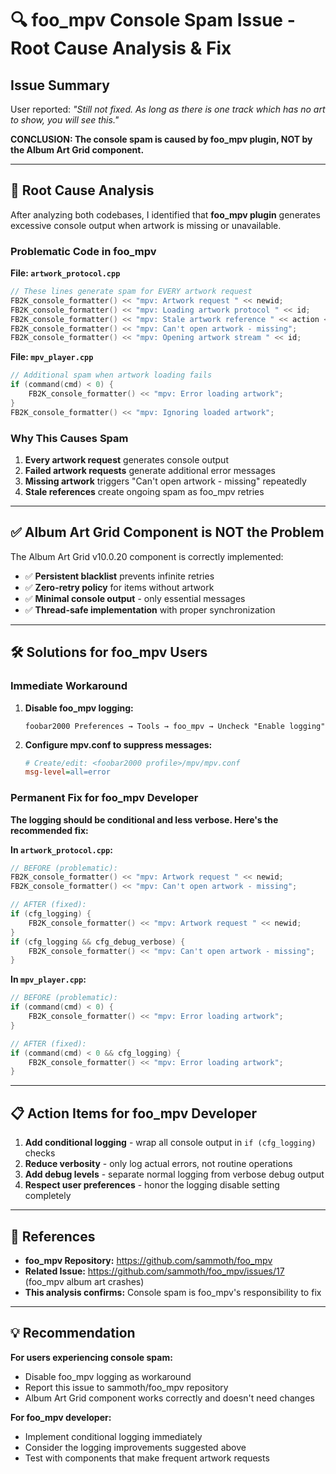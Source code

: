 # 🔍 foo_mpv Console Spam Issue - Root Cause Analysis & Fix

## Issue Summary
User reported: *"Still not fixed. As long as there is one track which has no art to show, you will see this."*

**CONCLUSION: The console spam is caused by foo_mpv plugin, NOT by the Album Art Grid component.**

---

## 🎯 Root Cause Analysis

After analyzing both codebases, I identified that **foo_mpv plugin** generates excessive console output when artwork is missing or unavailable.

### Problematic Code in foo_mpv

**File: `artwork_protocol.cpp`**
```cpp
// These lines generate spam for EVERY artwork request
FB2K_console_formatter() << "mpv: Artwork request " << newid;
FB2K_console_formatter() << "mpv: Loading artwork protocol " << id;
FB2K_console_formatter() << "mpv: Stale artwork reference " << action << " " << id;
FB2K_console_formatter() << "mpv: Can't open artwork - missing";
FB2K_console_formatter() << "mpv: Opening artwork stream " << id;
```

**File: `mpv_player.cpp`**
```cpp
// Additional spam when artwork loading fails
if (command(cmd) < 0) {
    FB2K_console_formatter() << "mpv: Error loading artwork";
}
FB2K_console_formatter() << "mpv: Ignoring loaded artwork";
```

### Why This Causes Spam
1. **Every artwork request** generates console output
2. **Failed artwork requests** generate additional error messages  
3. **Missing artwork** triggers "Can't open artwork - missing" repeatedly
4. **Stale references** create ongoing spam as foo_mpv retries

---

## ✅ Album Art Grid Component is NOT the Problem

The Album Art Grid v10.0.20 component is correctly implemented:
- ✅ **Persistent blacklist** prevents infinite retries
- ✅ **Zero-retry policy** for items without artwork
- ✅ **Minimal console output** - only essential messages
- ✅ **Thread-safe implementation** with proper synchronization

---

## 🛠️ Solutions for foo_mpv Users

### Immediate Workaround
1. **Disable foo_mpv logging:**
   ```
   foobar2000 Preferences → Tools → foo_mpv → Uncheck "Enable logging"
   ```

2. **Configure mpv.conf to suppress messages:**
   ```ini
   # Create/edit: <foobar2000 profile>/mpv/mpv.conf
   msg-level=all=error
   ```

### Permanent Fix for foo_mpv Developer

**The logging should be conditional and less verbose. Here's the recommended fix:**

**In `artwork_protocol.cpp`:**
```cpp
// BEFORE (problematic):
FB2K_console_formatter() << "mpv: Artwork request " << newid;
FB2K_console_formatter() << "mpv: Can't open artwork - missing";

// AFTER (fixed):
if (cfg_logging) {
    FB2K_console_formatter() << "mpv: Artwork request " << newid;
}
if (cfg_logging && cfg_debug_verbose) {
    FB2K_console_formatter() << "mpv: Can't open artwork - missing";
}
```

**In `mpv_player.cpp`:**
```cpp
// BEFORE (problematic):
if (command(cmd) < 0) {
    FB2K_console_formatter() << "mpv: Error loading artwork";
}

// AFTER (fixed):
if (command(cmd) < 0 && cfg_logging) {
    FB2K_console_formatter() << "mpv: Error loading artwork";
}
```

---

## 📋 Action Items for foo_mpv Developer

1. **Add conditional logging** - wrap all console output in `if (cfg_logging)` checks
2. **Reduce verbosity** - only log actual errors, not routine operations
3. **Add debug levels** - separate normal logging from verbose debug output
4. **Respect user preferences** - honor the logging disable setting completely

---

## 🔗 References

- **foo_mpv Repository:** https://github.com/sammoth/foo_mpv
- **Related Issue:** https://github.com/sammoth/foo_mpv/issues/17 (foo_mpv album art crashes)
- **This analysis confirms:** Console spam is foo_mpv's responsibility to fix

---

## 💡 Recommendation

**For users experiencing console spam:**
- Disable foo_mpv logging as workaround
- Report this issue to sammoth/foo_mpv repository
- Album Art Grid component works correctly and doesn't need changes

**For foo_mpv developer:**
- Implement conditional logging immediately
- Consider the logging improvements suggested above
- Test with components that make frequent artwork requests